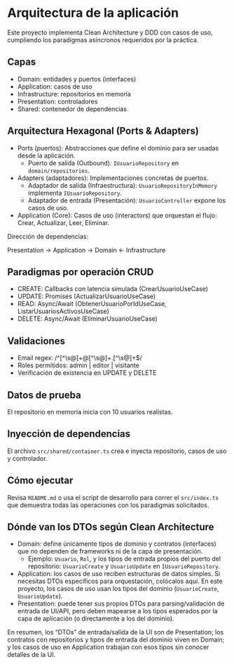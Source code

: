 # Arquitectura de la aplicación

Este proyecto implementa Clean Architecture y DDD con casos de uso, cumpliendo los paradigmas asíncronos requeridos por la práctica.

## Capas

- Domain: entidades y puertos (interfaces)
- Application: casos de uso
- Infrastructure: repositorios en memoria
- Presentation: controladores
- Shared: contenedor de dependencias

## Arquitectura Hexagonal (Ports & Adapters)

- Ports (puertos): Abstracciones que define el dominio para ser usadas desde la aplicación.
  - Puerto de salida (Outbound): `IUsuarioRepository` en `domain/repositories`.
- Adapters (adaptadores): Implementaciones concretas de puertos.
  - Adaptador de salida (Infraestructura): `UsuarioRepositoryInMemory` implementa `IUsuarioRepository`.
  - Adaptador de entrada (Presentación): `UsuarioController` expone los casos de uso.
- Application (Core): Casos de uso (interactors) que orquestan el flujo: Crear, Actualizar, Leer, Eliminar.

Dirección de dependencias:

Presentation -> Application -> Domain <- Infrastructure

## Paradigmas por operación CRUD

- CREATE: Callbacks con latencia simulada (CrearUsuarioUseCase)
- UPDATE: Promises (ActualizarUsuarioUseCase)
- READ: Async/Await (ObtenerUsuarioPorIdUseCase, ListarUsuariosActivosUseCase)
- DELETE: Async/Await (EliminarUsuarioUseCase)

## Validaciones

- Email regex: /^[^\s@]+@[^\s@]+\.[^\s@]+$/
- Roles permitidos: admin | editor | visitante
- Verificación de existencia en UPDATE y DELETE

## Datos de prueba

El repositorio en memoria inicia con 10 usuarios realistas.

## Inyección de dependencias

El archivo `src/shared/container.ts` crea e inyecta repositorio, casos de uso y controlador.

## Cómo ejecutar

Revisa `README.md` o usa el script de desarrollo para correr el `src/index.ts` que demuestra todas las operaciones con los paradigmas solicitados.

## Dónde van los DTOs según Clean Architecture

- Domain: define únicamente tipos de dominio y contratos (interfaces) que no dependen de frameworks ni de la capa de presentación.
  - Ejemplo: `Usuario`, `Rol`, y los tipos de entrada propios del puerto del repositorio: `UsuarioCreate` y `UsuarioUpdate` en `IUsuarioRepository`.
- Application: los casos de uso reciben estructuras de datos simples. Si necesitas DTOs específicos para orquestación, colócalos aquí. En este proyecto, los casos de uso usan los tipos del dominio (`UsuarioCreate`, `UsuarioUpdate`).
- Presentation: puede tener sus propios DTOs para parsing/validación de entrada de UI/API, pero deben mapearse a los tipos esperados por la capa de aplicación (o directamente a los del dominio).

En resumen, los “DTOs” de entrada/salida de la UI son de Presentation; los contratos con repositorios y tipos de entrada del dominio viven en Domain; y los casos de uso en Application trabajan con esos tipos sin conocer detalles de la UI.
